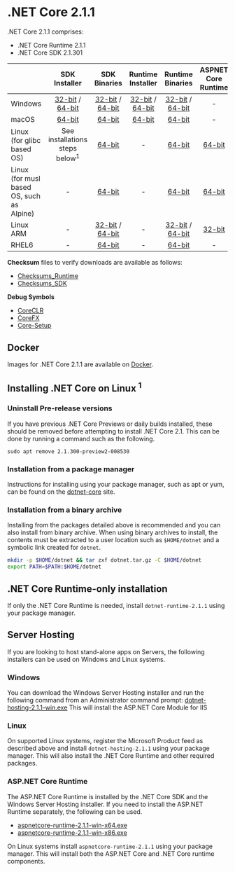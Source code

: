 # .NET Core 2.1.1

.NET Core 2.1.1 comprises:

* .NET Core Runtime 2.1.1
* .NET Core SDK 2.1.301

|         | SDK Installer                                         | SDK Binaries                                                         | Runtime Installer                                                  | Runtime Binaries                                                   | ASPNET Core Runtime                                                   |
| ------- | :---------------------------------------------------: | :-------------------------------------------------------------------:| :----------------------------------------------------------------: | :----------------------------------------------------------------: | :------------------------------------------------------:|
| Windows | [32-bit](https://download.microsoft.com/download/D/0/4/D04C5489-278D-4C11-9BD3-6128472A7626/dotnet-sdk-2.1.301-win-x86.exe) / [64-bit](https://download.microsoft.com/download/D/0/4/D04C5489-278D-4C11-9BD3-6128472A7626/dotnet-sdk-2.1.301-win-x64.exe)  | [32-bit](https://download.microsoft.com/download/D/0/4/D04C5489-278D-4C11-9BD3-6128472A7626/dotnet-sdk-2.1.301-win-x86.zip) / [64-bit](https://download.microsoft.com/download/D/0/4/D04C5489-278D-4C11-9BD3-6128472A7626/dotnet-sdk-2.1.301-win-x64.zip) | [32-bit](https://download.microsoft.com/download/9/3/E/93ED35C8-57B9-4D50-AE32-0330111B38E8/dotnet-runtime-2.1.1-win-x86.exe) / [64-bit](https://download.microsoft.com/download/9/3/E/93ED35C8-57B9-4D50-AE32-0330111B38E8/dotnet-runtime-2.1.1-win-x64.exe) | [32-bit](https://download.microsoft.com/download/9/3/E/93ED35C8-57B9-4D50-AE32-0330111B38E8/dotnet-runtime-2.1.1-win-x86.zip) / [64-bit](https://download.microsoft.com/download/9/3/E/93ED35C8-57B9-4D50-AE32-0330111B38E8/dotnet-runtime-2.1.1-win-x64.zip) | - |
| macOS   | [64-bit](https://download.microsoft.com/download/D/0/4/D04C5489-278D-4C11-9BD3-6128472A7626/dotnet-sdk-2.1.301-osx-x64.pkg)  | [64-bit](https://download.microsoft.com/download/D/0/4/D04C5489-278D-4C11-9BD3-6128472A7626/dotnet-sdk-2.1.301-osx-x64.tar.gz)| [64-bit](https://download.microsoft.com/download/9/3/E/93ED35C8-57B9-4D50-AE32-0330111B38E8/dotnet-runtime-2.1.1-osx-x64.pkg)      | [64-bit](https://download.microsoft.com/download/9/3/E/93ED35C8-57B9-4D50-AE32-0330111B38E8/dotnet-runtime-2.1.1-osx-x64.tar.gz)   | - |
| Linux (for glibc based OS) | See installations steps below<sup>1</sup>  | [64-bit](https://download.microsoft.com/download/D/0/4/D04C5489-278D-4C11-9BD3-6128472A7626/dotnet-sdk-2.1.301-linux-x64.tar.gz)     | -                                                                  | [64-bit](https://download.microsoft.com/download/9/3/E/93ED35C8-57B9-4D50-AE32-0330111B38E8/dotnet-runtime-2.1.1-linux-x64.tar.gz) | [64-bit](https://download.microsoft.com/download/9/3/E/93ED35C8-57B9-4D50-AE32-0330111B38E8/aspnetcore-runtime-2.1.1-linux-x64.tar.gz)
| Linux (for musl based OS, such as Alpine)   | -  | [64-bit](https://download.microsoft.com/download/D/0/4/D04C5489-278D-4C11-9BD3-6128472A7626/dotnet-sdk-2.1.301-linux-musl-x64.tar.gz)|  -    | [64-bit](https://download.microsoft.com/download/9/3/E/93ED35C8-57B9-4D50-AE32-0330111B38E8/dotnet-runtime-2.1.1-linux-musl-x64.tar.gz) | [64-bit](https://download.microsoft.com/download/9/3/E/93ED35C8-57B9-4D50-AE32-0330111B38E8/aspnetcore-runtime-2.1.1-linux-musl-x64.tar.gz) |
| Linux ARM | -  | [32-bit](https://download.microsoft.com/download/D/0/4/D04C5489-278D-4C11-9BD3-6128472A7626/dotnet-sdk-2.1.301-linux-arm.tar.gz) / [64-bit](https://download.microsoft.com/download/D/0/4/D04C5489-278D-4C11-9BD3-6128472A7626/dotnet-sdk-2.1.301-linux-arm64.tar.gz)|  -    | [32-bit](https://download.microsoft.com/download/9/3/E/93ED35C8-57B9-4D50-AE32-0330111B38E8/dotnet-runtime-2.1.1-linux-arm.tar.gz) / [64-bit](https://download.microsoft.com/download/9/3/E/93ED35C8-57B9-4D50-AE32-0330111B38E8/dotnet-runtime-2.1.1-linux-arm64.tar.gz)   | [32-bit](https://download.microsoft.com/download/9/3/E/93ED35C8-57B9-4D50-AE32-0330111B38E8/aspnetcore-runtime-2.1.1-linux-arm.tar.gz) |
| RHEL6 | - | [64-bit](https://download.microsoft.com/download/D/0/4/D04C5489-278D-4C11-9BD3-6128472A7626/dotnet-sdk-2.1.301-rhel.6-x64.tar.gz)     | -  | [64-bit](https://download.microsoft.com/download/9/3/E/93ED35C8-57B9-4D50-AE32-0330111B38E8/dotnet-runtime-2.1.1-rhel.6-x64.tar.gz) | - |

**Checksum** files to verify downloads are available as follows:
* [Checksums_Runtime](https://builds.dotnet.microsoft.com/dotnet/checksums/2.1.1-runtime-sha.txt)
* [Checksums_SDK](https://builds.dotnet.microsoft.com/dotnet/checksums/2.1.301-sdk-sha.txt)

**Debug Symbols**
* [CoreCLR](https://download.microsoft.com/download/9/3/E/93ED35C8-57B9-4D50-AE32-0330111B38E8/coreclr-2.1.1-symbols.zip)
* [CoreFX](https://download.microsoft.com/download/9/3/E/93ED35C8-57B9-4D50-AE32-0330111B38E8/corefx-2.1.1-symbols.zip)
* [Core-Setup](https://download.microsoft.com/download/9/3/E/93ED35C8-57B9-4D50-AE32-0330111B38E8/core-setup-2.1.1-symbols.zip)

## Docker

Images for .NET Core 2.1.1 are available on [Docker](https://hub.docker.com/r/microsoft/dotnet/).

## Installing .NET Core on Linux <sup>1</sup> 

### Uninstall Pre-release versions

If you have previous .NET Core Previews or daily builds installed, these should be removed before attempting to install .NET Core 2.1. This can be done by running a command such as the following.

```
sudo apt remove 2.1.300-preview2-008530
```

### Installation from a package manager

Instructions for installing using your package manager, such as apt or yum, can be found on the [dotnet-core](https://dotnet.microsoft.com/download) site.

### Installation from a binary archive

Installing from the packages detailed above is recommended and you can also install from binary archive. When using binary archives to install, the contents must be extracted to a user location such as `$HOME/dotnet` and a symbolic link created for `dotnet`.

```bash
mkdir -p $HOME/dotnet && tar zxf dotnet.tar.gz -C $HOME/dotnet
export PATH=$PATH:$HOME/dotnet
```

## .NET Core Runtime-only installation

If only the .NET Core Runtime is needed, install `dotnet-runtime-2.1.1` using your package manager.

## Server Hosting

If you are looking to host stand-alone apps on Servers, the following installers can be used on Windows and Linux systems.

### Windows

You can download the Windows Server Hosting installer and run the following command from an Administrator command prompt:
[dotnet-hosting-2.1.1-win.exe](https://download.microsoft.com/download/9/3/E/93ED35C8-57B9-4D50-AE32-0330111B38E8/dotnet-hosting-2.1.1-win.exe)
This will install the ASP.NET Core Module for IIS

### Linux

On supported Linux systems, register the Microsoft Product feed as described above and install `dotnet-hosting-2.1.1` using your package manager.
This will also install the .NET Core Runtime and other required packages.

### ASP.NET Core Runtime

The ASP.NET Core Runtime is installed by the .NET Core SDK and the Windows Server Hosting installer. If you need to install the ASP.NET Runtime separately, the following can be used.

* [aspnetcore-runtime-2.1.1-win-x64.exe](https://download.microsoft.com/download/9/3/E/93ED35C8-57B9-4D50-AE32-0330111B38E8/aspnetcore-runtime-2.1.1-win-x64.exe)
* [aspnetcore-runtime-2.1.1-win-x86.exe](https://download.microsoft.com/download/9/3/E/93ED35C8-57B9-4D50-AE32-0330111B38E8/aspnetcore-runtime-2.1.1-win-x86.exe)

On Linux systems install `aspnetcore-runtime-2.1.1` using your package manager. This will install both the ASP.NET Core and .NET Core runtime components.

